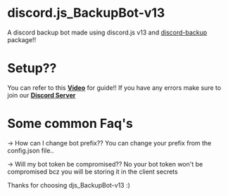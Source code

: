 # discord.js_BackupBot-v13
A discord backup bot made using discord.js v13 and [discord-backup](https://www.npmjs.com/package/discord-backup) package!!

# Setup??
You can refer to this **[Video](https://youtube.com/discordtricks)** for guide!! If you have any errors make sure to join our **[Discord Server](https://discord.gg/DGbR83bcF6)**

# Some common Faq's
-> How can I change bot prefix??
You can change your prefix from the config.json file..

-> Will my bot token be compromised??
No your bot token won't be compromised bcz you will be storing it in the client secrets


Thanks for choosing djs_BackupBot-v13 :)
